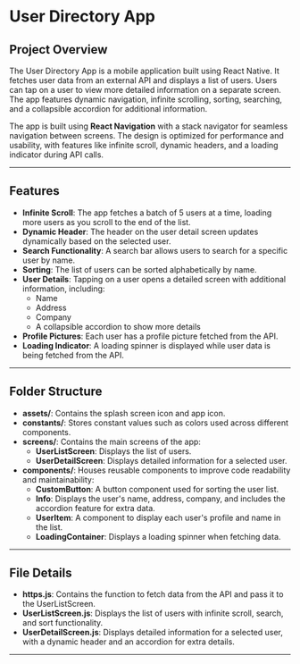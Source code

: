# User Directory App

## Project Overview

The User Directory App is a mobile application built using React Native. It fetches user data from an external API and displays a list of users. Users can tap on a user to view more detailed information on a separate screen. The app features dynamic navigation, infinite scrolling, sorting, searching, and a collapsible accordion for additional information.

The app is built using **React Navigation** with a stack navigator for seamless navigation between screens. The design is optimized for performance and usability, with features like infinite scroll, dynamic headers, and a loading indicator during API calls.

---

## Features

- **Infinite Scroll**: The app fetches a batch of 5 users at a time, loading more users as you scroll to the end of the list.
- **Dynamic Header**: The header on the user detail screen updates dynamically based on the selected user.
- **Search Functionality**: A search bar allows users to search for a specific user by name.
- **Sorting**: The list of users can be sorted alphabetically by name.
- **User Details**: Tapping on a user opens a detailed screen with additional information, including:
  - Name
  - Address
  - Company
  - A collapsible accordion to show more details
- **Profile Pictures**: Each user has a profile picture fetched from the API.
- **Loading Indicator**: A loading spinner is displayed while user data is being fetched from the API.
  
---

## Folder Structure

- **assets/**: Contains the splash screen icon and app icon.
- **constants/**: Stores constant values such as colors used across different components.
- **screens/**: Contains the main screens of the app:
  - **UserListScreen**: Displays the list of users.
  - **UserDetailScreen**: Displays detailed information for a selected user.
- **components/**: Houses reusable components to improve code readability and maintainability:
  - **CustomButton**: A button component used for sorting the user list.
  - **Info**: Displays the user's name, address, company, and includes the accordion feature for extra data.
  - **UserItem**: A component to display each user's profile and name in the list.
  - **LoadingContainer**: Displays a loading spinner when fetching data.

---

## File Details

- **https.js**: Contains the function to fetch data from the API and pass it to the UserListScreen.
- **UserListScreen.js**: Displays the list of users with infinite scroll, search, and sort functionality.
- **UserDetailScreen.js**: Displays detailed information for a selected user, with a dynamic header and an accordion for extra details.

---


